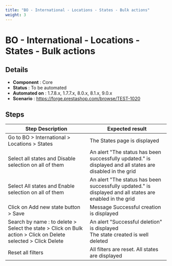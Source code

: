 ```yaml
---
title: "BO - International - Locations - States - Bulk actions"
weight: 3
---
```


# BO - International - Locations - States - Bulk actions
## Details
* **Component** : Core
* **Status** : To be automated
* **Automated on** : 1.7.8.x, 1.7.7.x, 8.0.x, 8.1.x, 9.0.x
* **Scenario** : https://forge.prestashop.com/browse/TEST-1020

## Steps
| Step Description | Expected result |
| ----- | ----- |
| Go to BO > International > Locations > States | The States page is displayed |
| Select all states and Disable selection on all of them | An alert "The status has been successfully updated." is displayed and all states are disabled in the grid |
| Select All states and Enable selection on all of them | An alert "The status has been successfully updated." is displayed and all states are enabled in the grid |
| Click on Add new state button > Save | Message Successful creation is displayed |
| Search by name : to delete > Select the state > Click on Bulk action > Click on Delete selected > Click Delete | An alert "Successful deletion" is displayed<br>The state created is well deleted |
| Reset all filters | All filters are reset. All states are displayed |

